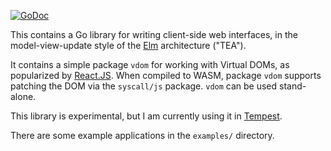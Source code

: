 [![GoDoc][godoc-img]][godoc]

This contains a Go library for writing client-side web interfaces, in
the model-view-update style of the [Elm][elm] architecture ("TEA").

It contains a simple package `vdom` for working with Virtual DOMs, as
popularized by [React.JS][react]. When compiled to WASM, package `vdom`
supports patching the DOM via the `syscall/js` package. `vdom` can be
used stand-alone.

This library is experimental, but I am currently using it in
[Tempest][tempest].

There are some example applications in the `examples/` directory.

[godoc]: https://pkg.go.dev/zenhack.net/go/vdom
[godoc-img]: https://pkg.go.dev/badge/zenhack.net/go/vdom
[elm]: https://elm-lang.org/
[react]: https://react.dev/
[tempest]: https://github.com/zenhack/tempest
